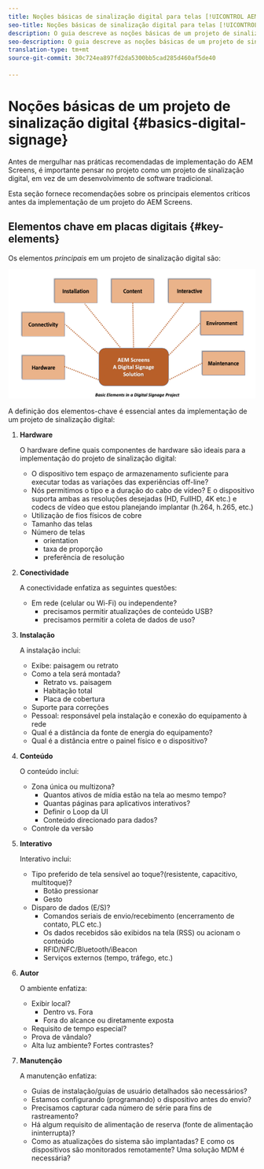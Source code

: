 ```yaml
---
title: Noções básicas de sinalização digital para telas [!UICONTROL AEM]
seo-title: Noções básicas de sinalização digital para telas [!UICONTROL AEM]
description: O guia descreve as noções básicas de um projeto de sinalização digital
seo-description: O guia descreve as noções básicas de um projeto de sinalização digital
translation-type: tm+mt
source-git-commit: 30c724ea897fd2da5300bb5cad285d460af5de40

---
```



# Noções básicas de um projeto de sinalização digital {#basics-digital-signage}

Antes de mergulhar nas práticas recomendadas de implementação do AEM Screens, é importante pensar no projeto como um projeto de sinalização digital, em vez de um desenvolvimento de software tradicional.

Esta seção fornece recomendações sobre os principais elementos críticos antes da implementação de um projeto do AEM Screens.

## Elementos chave em placas digitais {#key-elements}

Os elementos *principais* em um projeto de sinalização digital são:

![](/help/assets/Elements-Revised.png)

A definição dos elementos-chave é essencial antes da implementação de um projeto de sinalização digital:

1. **Hardware**

   O hardware define quais componentes de hardware são ideais para a implementação do projeto de sinalização digital:
   * O dispositivo tem espaço de armazenamento suficiente para executar todas as variações das experiências off-line?
   * Nós permitimos o tipo e a duração do cabo de vídeo? E o dispositivo suporta ambas as resoluções desejadas (HD, FullHD, 4K etc.) e codecs de vídeo que estou planejando implantar (h.264, h.265, etc.)
   * Utilização de fios físicos de cobre
   * Tamanho das telas
   * Número de telas
      * orientation
      * taxa de proporção
      * preferência de resolução

1. **Conectividade**

   A conectividade enfatiza as seguintes questões:
   * Em rede (celular ou Wi-Fi) ou independente?
      * precisamos permitir atualizações de conteúdo USB?
      * precisamos permitir a coleta de dados de uso?

1. **Instalação**

   A instalação inclui:
   * Exibe: paisagem ou retrato
   * Como a tela será montada?
      * Retrato vs. paisagem
      * Habitação total
      * Placa de cobertura
   * Suporte para correções
   * Pessoal: responsável pela instalação e conexão do equipamento à rede
   * Qual é a distância da fonte de energia do equipamento?
   * Qual é a distância entre o painel físico e o dispositivo?

1. **Conteúdo**

   O conteúdo inclui:
   * Zona única ou multizona?
      * Quantos ativos de mídia estão na tela ao mesmo tempo?
      * Quantas páginas para aplicativos interativos?
      * Definir o Loop da UI
      * Conteúdo direcionado para dados?
   * Controle da versão

1. **Interativo**

   Interativo inclui:
   * Tipo preferido de tela sensível ao toque?(resistente, capacitivo, multitoque)?
      * Botão pressionar
      * Gesto
   * Disparo de dados (E/S)?
      * Comandos seriais de envio/recebimento (encerramento de contato, PLC etc.)
      * Os dados recebidos são exibidos na tela (RSS) ou acionam o conteúdo
      * RFID/NFC/Bluetooth/iBeacon
      * Serviços externos (tempo, tráfego, etc.)

1. **Autor**

   O ambiente enfatiza:
   * Exibir local?
      * Dentro vs. Fora
      * Fora do alcance ou diretamente exposta
   * Requisito de tempo especial?
   * Prova de vândalo?
   * Alta luz ambiente? Fortes contrastes?

1. **Manutenção**

   A manutenção enfatiza:

   * Guias de instalação/guias de usuário detalhados são necessários?
   * Estamos configurando (programando) o dispositivo antes do envio?
   * Precisamos capturar cada número de série para fins de rastreamento?
   * Há algum requisito de alimentação de reserva (fonte de alimentação ininterrupta)?
   * Como as atualizações do sistema são implantadas? E como os dispositivos são monitorados remotamente? Uma solução MDM é necessária?
